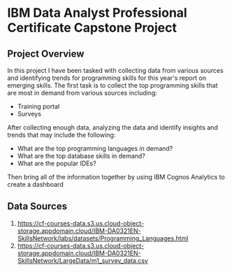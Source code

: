# IBM Data Analyst Professional Certificate Capstone Project
## Project Overview
In this project I  have been tasked with collecting data from various sources and identifying trends for programming skills for this year's report on emerging skills. The first task is to collect the top programming skills that are most in demand from various sources including:
<ul>
  <li>Training portal</li>
  <li>Surveys</li>
</ul>
After collecting enough data, analyzing the data and identify insights and trends that may include the following:
<ul>
  <li>What are the top programming languages in demand?</li>
  <li>What are the top database skills in demand?</li>
  <li>What are the popular IDEs?</li>
</ul>
Then bring all of the information together by using  IBM Cognos Analytics to create a dashboard

## Data Sources
1. https://cf-courses-data.s3.us.cloud-object-storage.appdomain.cloud/IBM-DA0321EN-SkillsNetwork/labs/datasets/Programming_Languages.html
2. https://cf-courses-data.s3.us.cloud-object-storage.appdomain.cloud/IBM-DA0321EN-SkillsNetwork/LargeData/m1_survey_data.csv
